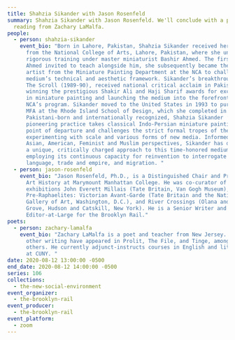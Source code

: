 ```yaml
---
title: Shahzia Sikander with Jason Rosenfeld
summary: Shahzia Sikander with Jason Rosenfeld. We'll conclude with a poetry
  reading from Zachary LaMalfa.
people:
  - person: shahzia-sikander
    event_bio: "Born in Lahore, Pakistan, Shahzia Sikander received her BFA in 1991
      from the National College of Arts, Lahore, Pakistan, where she underwent
      rigorous training under master miniaturist Bashir Ahmed. The first student
      Ahmed invited to teach alongside him, she subsequently became the first
      artist from the Miniature Painting Department at the NCA to challenge the
      medium’s technical and aesthetic framework. Sikander’s breakthrough work,
      The Scroll (1989-90), received national critical acclaim in Pakistan,
      winning the prestigious Shakir Ali and Haji Sharif awards for excellence
      in miniature painting and launching the medium into the forefront of the
      NCA’s program. Sikander moved to the United States in 1993 to pursue her
      MFA at the Rhode Island School of Design, which she completed in 1995.
      Pakistani-born and internationally recognized, Shahzia Sikander ’s
      pioneering practice takes classical Indo-Persian miniature painting as its
      point of departure and challenges the strict formal tropes of the genre by
      experimenting with scale and various forms of new media. Informed by South
      Asian, American, Feminist and Muslim perspectives, Sikander has developed
      a unique, critically charged approach to this time-honored medium –
      employing its continuous capacity for reinvention to interrogate ideas of
      language, trade and empire, and migration. "
  - person: jason-rosenfeld
    event_bio: "Jason Rosenfeld, Ph.D., is a Distinguished Chair and Professor of
      Art History at Marymount Manhattan College. He was co-curator of the
      exhibitions John Everett Millais (Tate Britain, Van Gogh Museum),
      Pre-Raphaelites: Victorian Avant-Garde (Tate Britain and the National
      Gallery of Art, Washington, D.C.), and River Crossings (Olana and Cedar
      Grove, Hudson and Catskill, New York). He is a Senior Writer and
      Editor-at-Large for the Brooklyn Rail."
poets:
  - person: zachary-lamalfa
    event_bio: "Zachary LaMalfa is a poet and teacher from New Jersey. His poems and
      other writing have appeared in Prolit, The File, and Tinge, among a few
      others. He currently adjunct-instructs courses in English and literature
      at CUNY. "
date: 2020-08-12 13:00:00 -0500
end_date: 2020-08-12 14:00:00 -0500
series: 106
collections:
  - the-new-social-environment
event_organizer:
  - the-brooklyn-rail
event_producer:
  - the-brooklyn-rail
event_platform:
  - zoom
---
```

